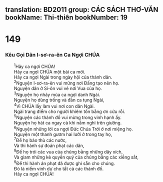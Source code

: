 translation: BD2011
group: CÁC SÁCH THƠ-VĂN
bookName: Thi-thiên 
bookNumber: 19
-------

<div class="title"><h1>149</h1><h3>Kêu Gọi Dân I-sơ-ra-ên Ca Ngợi CHÚA</h3></div>
<span class="verse thi_149_1">  <sup>1</sup>Hãy ca ngợi CHÚA!<br/>  Hãy ca ngợi CHÚA một bài ca mới.<br/>  Hãy ca ngợi Ngài trong ngày hội của thánh dân.<br/></span>
<span class="verse thi_149_2">  <sup>2</sup>Nguyện I-sơ-ra-ên vui mừng nơi Ðấng tạo nên họ.<br/>  Nguyện dân ở Si-ôn vui vẻ nơi Vua của họ.<br/></span>
<span class="verse thi_149_3">  <sup>3</sup>Nguyện họ nhảy múa ca ngợi danh Ngài.<br/>  Nguyện họ dùng trống và đàn ca tụng Ngài,<br/></span>
<span class="verse thi_149_4">  <sup>4</sup>Vì CHÚA lấy làm vui nơi con dân Ngài.<br/>  Ngài trang điểm cho người khiêm tốn bằng ơn cứu rỗi.<br/></span>
<span class="verse thi_149_5">  <sup>5</sup>Nguyện các thánh đồ vui mừng trong vinh hạnh ấy.<br/>  Nguyện họ hát ca ngay cả khi nằm nghỉ trên giường.<br/></span>
<span class="verse thi_149_6">  <sup>6</sup>Nguyện những lời ca ngợi Ðức Chúa Trời ở nơi miệng họ.<br/>  Nguyện một thanh gươm hai lưỡi ở trong tay họ,<br/></span>
<span class="verse thi_149_7">  <sup>7</sup>Ðể họ báo thù các nước,<br/>  Và thi hành sự đoán phạt các dân,<br/></span>
<span class="verse thi_149_8">  <sup>8</sup>Ðể họ trói các vua của chúng bằng những dây xích,<br/>  Và giam những kẻ quyền quý của chúng bằng các xiềng sắt,<br/></span>
<span class="verse thi_149_9">  <sup>9</sup>Ðể thi hành án phạt đã được ghi sẵn cho chúng.<br/>  Ðó là niềm vinh dự cho tất cả các thánh đồ.<br/>  Hãy ca ngợi CHÚA!<br/></span>
